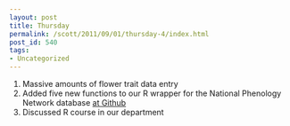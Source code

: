 ```yaml
---
layout: post
title: Thursday
permalink: /scott/2011/09/01/thursday-4/index.html
post_id: 540
tags: 
- Uncategorized
---
```


<ol>
	<li>Massive amounts of flower trait data entry</li>
	<li>Added five new functions to our R wrapper for the National Phenology Network database <a href="https://github.com/SChamberlain/rnpn" target="_blank">at Github</a></li>
	<li>Discussed R course in our department</li>
</ol>